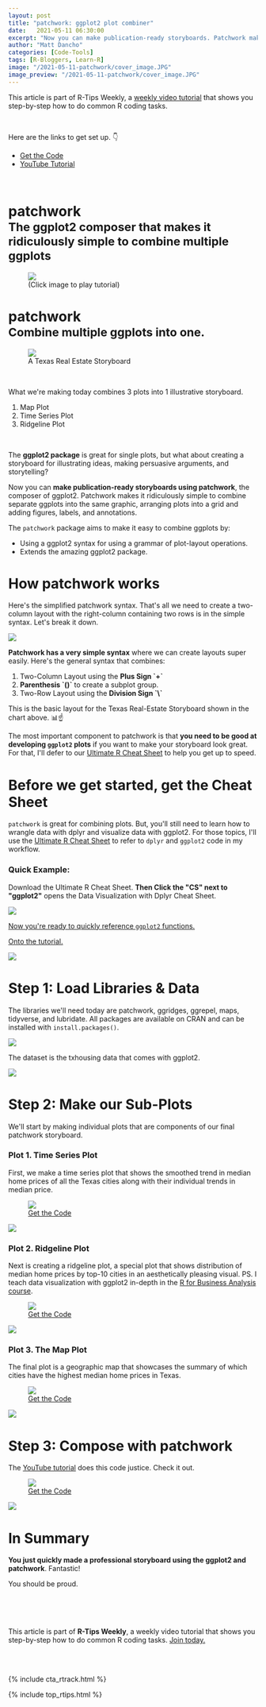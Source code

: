 ```yaml
---
layout: post
title: "patchwork: ggplot2 plot combiner"
date:   2021-05-11 06:30:00
excerpt: "Now you can make publication-ready storyboards. Patchwork makes it simple to combine separate ggplots into the same graphic."
author: "Matt Dancho"
categories: [Code-Tools]
tags: [R-Bloggers, Learn-R]
image: "/2021-05-11-patchwork/cover_image.JPG"
image_preview: "/2021-05-11-patchwork/cover_image.JPG"
---
```


This article is part of R-Tips Weekly, a <a href="https://mailchi.mp/business-science/r-tips-newsletter">weekly video tutorial</a> that shows you step-by-step how to do common R coding tasks.

<br/>

<p>Here are the links to get set up. 👇</p>

<ul>
    <li><a href="https://mailchi.mp/business-science/r-tips-newsletter?rfsn=4810182.eff115&subid=koivs2aicj015e9h0ntyp">Get the Code</a></li>
    <li><a href="https://youtu.be/_lEwfZbyu48">YouTube Tutorial</a></li> 
</ul>

<br/>

<h1>patchwork<br>
<small>The ggplot2 composer that makes it ridiculously simple to combine multiple ggplots</small></h1>

<figure class="text-center">
    <a href="https://youtu.be/_lEwfZbyu48">
    <img src="/assets/2021-05-11-patchwork/video.png" style='max-width:100%;'> </a>
  <figcaption>(Click image to play tutorial)</figcaption>
</figure>



<h1>patchwork<br>
<small>Combine multiple ggplots into one.</small></h1>


<figure class="text-center">
    <img src="/assets/2021-05-11-patchwork/storyboard.jpg" style='max-width:100%;'>
  <figcaption>A Texas Real Estate Storyboard</figcaption>
</figure>
<br>
<p>What we're making today combines 3 plots into 1 illustrative storyboard.</p>


<ol>
    <li>Map Plot</li>
    <li>Time Series Plot</li>
    <li>Ridgeline Plot</li>
</ol>    
<br>
<p>The <strong>ggplot2 package</strong> is great for single plots, but what about creating a storyboard for illustrating ideas, making persuasive arguments, and storytelling?</p>

<p>Now you can <strong>make publication-ready storyboards using patchwork</strong>, the composer of ggplot2. Patchwork makes it ridiculously simple to combine separate ggplots into the same graphic, arranging plots into a grid and adding figures, labels, and annotations.</p>

<p>The <code>patchwork</code> package aims to make it easy to combine ggplots by:</p>

<ul>
    <li>Using a ggplot2 syntax for using a grammar of plot-layout operations.</li>
    <li>Extends the amazing ggplot2 package.</li>
</ul>

<h1>How patchwork works</h1>

<p>Here's the simplified patchwork syntax. That's all we need to create a two-column layout with the right-column containing two rows is in the simple syntax. Let's break it down. </p>

<img src="/assets/2021-05-11-patchwork/code.jpg" style='max-width:100%;'>

<p><strong>Patchwork has a very simple syntax</strong> where we can create layouts super easily. Here's the general syntax that combines:</p>

<ol>
    <li>Two-Column Layout using the <strong>Plus Sign `+`</strong></li>
    <li><strong>Parenthesis `()`</strong> to create a subplot group.</li>
    <li>Two-Row Layout using the <strong>Division Sign `\`</strong></li>
</ol>

<p>This is the basic layout for the Texas Real-Estate Storyboard shown in the chart above. 📊☝️</p>

<p>The most important component to patchwork is that <strong>you need to be good at developing <code>ggplot2</code> plots</strong> if you want to make your storyboard look great. For that, I'll defer to our <a href="https://www.business-science.io/r-cheatsheet.html">Ultimate R Cheat Sheet</a> to help you get up to speed. </p>

<h1>Before we get started, get the Cheat Sheet</h1>

<p><code>patchwork</code> is great for combining plots. But, you'll still need to learn how to wrangle data with dplyr and visualize data with ggplot2. For those topics, I'll use the <a href="https://www.business-science.io/r-cheatsheet.html"> Ultimate R Cheat Sheet</a> to refer to <code>dplyr</code> and <code>ggplot2</code> code in my workflow.</p>

<h3>Quick Example:</h3>

<p>Download the Ultimate R Cheat Sheet. <strong>Then Click the "CS" next to "ggplot2"</strong> opens the Data Visualization with Dplyr Cheat Sheet.</p>

<a href="https://www.business-science.io/r-cheatsheet.html"> <img src="/assets/2021-05-11-patchwork/workflow.jpg" style='max-width:100%;'>

<p>Now you're ready to quickly reference <code>ggplot2</code> functions.</p>  

<p>Onto the tutorial. </p>

<a href="https://www.business-science.io/r-cheatsheet.html"> <img src="/assets/2021-05-11-patchwork/cheat_sheet.jpg" style='max-width:100%;'></a>

<h1>Step 1: Load Libraries & Data</h1>

<p>The libraries we'll need today are patchwork, ggridges, ggrepel, maps, tidyverse, and lubridate. All packages are available on CRAN and can be installed with <code>install.packages()</code>. </p>

<img src="/assets/2021-05-11-patchwork/libraries.jpg" style='max-width:100%;'>

<p>The dataset is the txhousing data that comes with ggplot2.</p> 

<img src="/assets/2021-05-11-patchwork/txhousing.jpg" style='max-width:100%;'>

<h1>Step 2: Make our Sub-Plots</h1>

<p>We'll start by making individual plots that are components of our final patchwork storyboard. </p>

<h3>Plot 1. Time Series Plot</h3>

<p>First, we make a time series plot that shows the smoothed trend in median home prices of all the Texas cities along with their individual trends in median price. </p>

<figure class="text-center">
    <img src="/assets/2021-05-11-patchwork/time_series.jpg" style='max-width:100%;'>
  <figcaption> <a href="https://mailchi.mp/business-science/r-tips-newsletter"> Get the Code </a></figcaption>
</figure>

<img src="/assets/2021-05-11-patchwork/median.jpg" style='max-width:100%;'>

<h3>Plot 2. Ridgeline Plot</h3>

<p>Next is creating a ridgeline plot, a special plot that shows distribution of median home prices by top-10 cities in an aesthetically pleasing visual. PS. I teach data visualization with ggplot2 in-depth in the <a href="https://university.business-science.io/p/ds4b-101-r-business-analysis-r">R for Business Analysis course</a>. </p>

<figure class="text-center">
    <img src="/assets/2021-05-11-patchwork/gg_tx_ridge.jpg" style='max-width:100%;'>
  <figcaption><a href="https://mailchi.mp/business-science/r-tips-newsletter"> Get the Code</a></figcaption>
</figure>

<img src="/assets/2021-05-11-patchwork/top_10.jpg" style='max-width:100%;'>

<h3>Plot 3. The Map Plot</h3>

<p>The final plot is a geographic map that showcases the summary of which cities have the highest median home prices in Texas. </p>

<figure class="text-center">
    <img src="/assets/2021-05-11-patchwork/txhousing2.jpg" style='max-width:100%;'>
  <figcaption><a href="https://mailchi.mp/business-science/r-tips-newsletter"> Get the Code</a></figcaption>
</figure>

<img src="/assets/2021-05-11-patchwork/city_price.jpg" style='max-width:100%;'>

<h1>Step 3: Compose with patchwork</h1>

<p>The <a href="https://youtu.be/_lEwfZbyu48">YouTube tutorial</a> does this code justice. Check it out.</p>

<figure class="text-center">
    <img src="/assets/2021-05-11-patchwork/gg_tx_map.jpg" style='max-width:100%;'>
  <figcaption><a href="https://mailchi.mp/business-science/r-tips-newsletter"> Get the Code</a></figcaption>
</figure>

<img src="/assets/2021-05-11-patchwork/stats.jpg" style='max-width:100%;'>

<h1>In Summary</h1>

<p><strong>You just quickly made a professional storyboard using the ggplot2 and patchwork</strong>. Fantastic! </p>

<p>You should be proud.</p>
<br>
<br>
<br>
<p>This article is part of <strong>R-Tips Weekly</strong>, a weekly video tutorial that shows you step-by-step how to do common R coding tasks. <a href="https://mailchi.mp/business-science/r-tips-newsletter">Join today.</a></p> 

<!-- This is markdown code. It wont look formatted in your browser, 
    but will be fine when published. to the website -->

<br><br>

{% include cta_rtrack.html %}

{% include top_rtips.html %}


